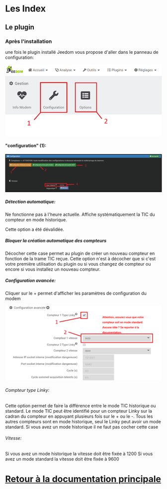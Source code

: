 

Les Index
===

## Le plugin


### Après l'installation

une fois le plugin installé Jeedom vous propose d'aller dans le panneau de configuration:

![Configuration](../../images/teleinfo_config01.png)


#### "configuration" (1):

![Configuration 1](../../images/teleinfo_config02.png)

##### Détection automatique:

Ne fonctionne pas à l'heure actuelle. Affiche systématiquement la TIC du compteur en mode historique.

Cette option a été dévalidée.

##### Bloquer la création automatique des compteurs

Décocher cette case permet au plugin de créer un nouveau compteur en fonction de la trame TIC reçue.
Cette option n'est à décocher que si c'est votre première utilisation du plugin ou si vous changez de compteur ou encore si vous installez un nouveau compteur.

##### Configuration avancée:


Cliquer sur le + permet d'afficher les paramètres de configuration du modem

![Configuration modem](../../images/teleinfo_config03.png)

###### Compteur type Linky:

Cette option permet de faire la différence entre le mode TIC historique ou standard. Le mode TIC peut être identifié pour un compteur Linky sur la cadran du compteur en appuyant plusieurs fois sur le + ou le -. Tous les autres compteurs sont en mode historique, seul le Linky peut avoir un mode standard.
Si vous avez un mode historique il ne faut pas cocher cette case

###### Vitesse:

Si vous avez un mode historique la vitesse doit être fixée à 1200
Si vous avez un mode standard la vitesse doit être fixée à 9600





  

[Retour à la documentation principale](/plugin-teleinfo/fr_FR/)
===

